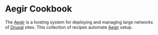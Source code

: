# Aegir Cookbook

The [Aegir][] is a hosting system for deploying and managing large networks of
[Drupal][] sites. This collection of recipes automate [Aegir][] setup.


[Aegir]:http://www.aegirproject.org/
[Drupal]:http://www.drupal.org/
